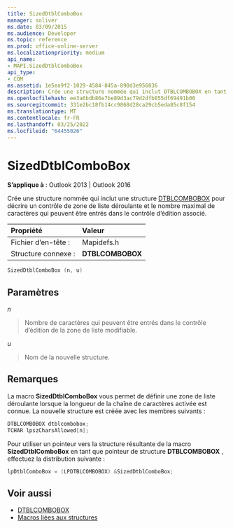 ```yaml
---
title: SizedDtblComboBox
manager: soliver
ms.date: 03/09/2015
ms.audience: Developer
ms.topic: reference
ms.prod: office-online-server
ms.localizationpriority: medium
api_name:
- MAPI.SizedDtblComboBox
api_type:
- COM
ms.assetid: 1e5ea9f2-1029-4584-845a-890d3e956036
description: Crée une structure nommée qui inclut DTBLCOMBOBOX en tant que contrôle de zone de liste déroulante et le nombre maximal de caractères qui peuvent être entrés dans le contrôle d’édition.
ms.openlocfilehash: ee3a6bdb86e7be89d3ac79d2dfb855df69491b00
ms.sourcegitcommit: 331e2bc18fb14cc9868d28ca29cb5eda85c8f154
ms.translationtype: MT
ms.contentlocale: fr-FR
ms.lasthandoff: 03/25/2022
ms.locfileid: "64455026"
---
```

# <a name="sizeddtblcombobox"></a>SizedDtblComboBox
 
**S’applique à** : Outlook 2013 | Outlook 2016 
  
Crée une structure nommée qui inclut une structure [DTBLCOMBOBOX](dtblcombobox.md) pour décrire un contrôle de zone de liste déroulante et le nombre maximal de caractères qui peuvent être entrés dans le contrôle d’édition associé. 
  
|Propriété |Valeur |
|:-----|:-----|
|Fichier d’en-tête :  <br/> |Mapidefs.h  <br/> |
|Structure connexe :  <br/> |**DTBLCOMBOBOX** <br/> |
   
```cpp
SizedDtblComboBox (n, u)
```

## <a name="parameters"></a>Paramètres

_n_
  
> Nombre de caractères qui peuvent être entrés dans le contrôle d’édition de la zone de liste modifiable. 
    
_u_
  
> Nom de la nouvelle structure.
    
## <a name="remarks"></a>Remarques

La macro **SizedDtblComboBox** vous permet de définir une zone de liste déroulante lorsque la longueur de la chaîne de caractères activée est connue. La nouvelle structure est créée avec les membres suivants : 
  
```cpp
DTBLCOMBOBOX dtblcombobox;
TCHAR lpszCharsAllowed[n];

```

Pour utiliser un pointeur vers la structure résultante de la macro **SizedDtblComboBox** en tant que pointeur de structure **DTBLCOMBOBOX** , effectuez la distribution suivante : 
  
```cpp
lpDtblComboBox = (LPDTBLCOMBOBOX) &SizedDtblComboBox;

```

## <a name="see-also"></a>Voir aussi

- [DTBLCOMBOBOX](dtblcombobox.md)
- [Macros liées aux structures](macros-related-to-structures.md)

